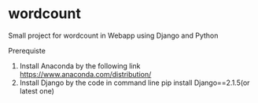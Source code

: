 # wordcount
Small project for wordcount in Webapp using Django and Python

Prerequiste
1. Install Anaconda by the following link
      https://www.anaconda.com/distribution/
2. Install Django by the code in command line 
      pip install Django==2.1.5(or latest one)
